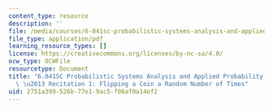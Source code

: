 ```yaml
---
content_type: resource
description: ''
file: /media/courses/6-041sc-probabilistic-systems-analysis-and-applied-probability-fall-2013/2751a399526b77e19ac5f06af0a14ef2_MIT6_041SCF13_No_16_Ch1_FlipCoinRandomNumber_300k.pdf
file_type: application/pdf
learning_resource_types: []
license: https://creativecommons.org/licenses/by-nc-sa/4.0/
ocw_type: OCWFile
resourcetype: Document
title: "6.041SC Probabilistic Systems Analysis and Applied Probability, Fall 2013Transcript\
  \ \u2013 Recitation 1: Flipping a Coin a Random Number of Times"
uid: 2751a399-526b-77e1-9ac5-f06af0a14ef2
---
```


